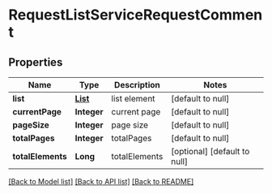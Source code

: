 # RequestListServiceRequestComment
## Properties

| Name | Type | Description | Notes |
|------------ | ------------- | ------------- | -------------|
| **list** | [**List**](ServiceRequestComment.md) | list element | [default to null] |
| **currentPage** | **Integer** | current page | [default to null] |
| **pageSize** | **Integer** | page size | [default to null] |
| **totalPages** | **Integer** | totalPages | [default to null] |
| **totalElements** | **Long** | totalElements | [optional] [default to null] |

[[Back to Model list]](../README.md#documentation-for-models) [[Back to API list]](../README.md#documentation-for-api-endpoints) [[Back to README]](../README.md)

